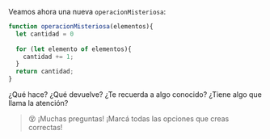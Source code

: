 Veamos ahora una nueva `operacionMisteriosa`:

```javascript
function operacionMisteriosa(elementos){
  let cantidad = 0
  
  for (let elemento of elementos){
    cantidad += 1;
  }
  return cantidad;
}
```

¿Qué hace? ¿Qué devuelve? ¿Te recuerda a algo conocido? ¿Tiene algo que llama la atención?

> :dizzy_face: ¡Muchas preguntas! ¡Marcá todas las opciones que creas correctas!

